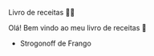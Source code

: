 Livro de receitas :man_cook:



Olá! Bem vindo ao meu livro de receitas :cookie:

- Strogonoff de Frango
